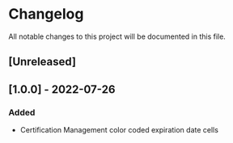 # Changelog
All notable changes to this project will be documented in this file.

## [Unreleased]

## [1.0.0] - 2022-07-26
### Added
- Certification Management color coded expiration date cells

